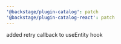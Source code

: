 ```yaml
---
'@backstage/plugin-catalog': patch
'@backstage/plugin-catalog-react': patch
---
```


added retry callback to useEntity hook

